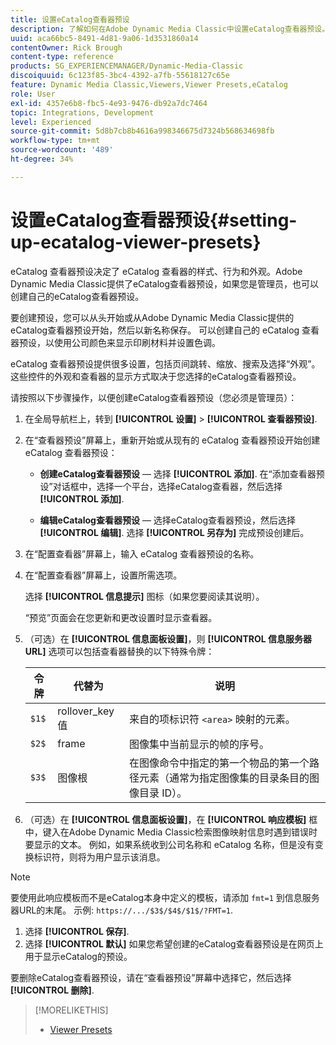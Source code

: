 ```yaml
---
title: 设置eCatalog查看器预设
description: 了解如何在Adobe Dynamic Media Classic中设置eCatalog查看器预设。
uuid: aca66bc5-8491-4d81-9a06-1d3531860a14
contentOwner: Rick Brough
content-type: reference
products: SG_EXPERIENCEMANAGER/Dynamic-Media-Classic
discoiquuid: 6c123f85-3bc4-4392-a7fb-55618127c65e
feature: Dynamic Media Classic,Viewers,Viewer Presets,eCatalog
role: User
exl-id: 4357e6b8-fbc5-4e93-9476-db92a7dc7464
topic: Integrations, Development
level: Experienced
source-git-commit: 5d8b7cb8b4616a998346675d7324b568634698fb
workflow-type: tm+mt
source-wordcount: '489'
ht-degree: 34%

---
```


# 设置eCatalog查看器预设{#setting-up-ecatalog-viewer-presets}

eCatalog 查看器预设决定了 eCatalog 查看器的样式、行为和外观。Adobe Dynamic Media Classic提供了eCatalog查看器预设，如果您是管理员，也可以创建自己的eCatalog查看器预设。

要创建预设，您可以从头开始或从Adobe Dynamic Media Classic提供的eCatalog查看器预设开始，然后以新名称保存。 可以创建自己的 eCatalog 查看器预设，以使用公司颜色来显示印刷材料并设置色调。

eCatalog 查看器预设提供很多设置，包括页间跳转、缩放、搜索及选择“外观”。这些控件的外观和查看器的显示方式取决于您选择的eCatalog查看器预设。

请按照以下步骤操作，以便创建eCatalog查看器预设（您必须是管理员）：

1. 在全局导航栏上，转到 **[!UICONTROL 设置]** > **[!UICONTROL 查看器预设]**.
1. 在“查看器预设”屏幕上，重新开始或从现有的 eCatalog 查看器预设开始创建 eCatalog 查看器预设：

   * **创建eCatalog查看器预设**  — 选择 **[!UICONTROL 添加]**. 在“添加查看器预设”对话框中，选择一个平台，选择eCatalog查看器，然后选择 **[!UICONTROL 添加]**.

   * **编辑eCatalog查看器预设**  — 选择eCatalog查看器预设，然后选择 **[!UICONTROL 编辑]**. 选择 **[!UICONTROL 另存为]** 完成预设创建后。

1. 在“配置查看器”屏幕上，输入 eCatalog 查看器预设的名称。
1. 在“配置查看器”屏幕上，设置所需选项。

   选择 **[!UICONTROL 信息提示]** 图标（如果您要阅读其说明）。

   “预览”页面会在您更新和更改设置时显示查看器。

1. （可选）在 **[!UICONTROL 信息面板设置]**，则 **[!UICONTROL 信息服务器URL]** 选项可以包括查看器替换的以下特殊令牌：

   | 令牌 | 代替为 | 说明 |
   | --- | --- | --- |
   | `$1$` | rollover_key 值 | 来自的项标识符 `<area>` 映射的元素。 |
   | `$2$` | frame | 图像集中当前显示的帧的序号。 |
   | `$3$` | 图像根 | 在图像命令中指定的第一个物品的第一个路径元素（通常为指定图像集的目录条目的图像目录 ID）。 |

1. （可选）在 **[!UICONTROL 信息面板设置]**，在 **[!UICONTROL 响应模板]** 框中，键入在Adobe Dynamic Media Classic检索图像映射信息时遇到错误时要显示的文本。 例如，如果系统收到公司名称和 eCatalog 名称，但是没有变换标识符，则将为用户显示该消息。

>[!NOTE]
>
>要使用此响应模板而不是eCatalog本身中定义的模板，请添加 `fmt=1` 到信息服务器URL的末尾。 示例: `https://.../$3$/$4$/$1$/?FMT=1`.

1. 选择 **[!UICONTROL 保存]**.
1. 选择 **[!UICONTROL 默认]** 如果您希望创建的eCatalog查看器预设是在网页上用于显示eCatalog的预设。

要删除eCatalog查看器预设，请在“查看器预设”屏幕中选择它，然后选择 **[!UICONTROL 删除]**.

>[!MORELIKETHIS]
>
>* [Viewer Presets](application-setup.md#viewer_presets)
